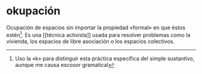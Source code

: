 # okupación
Ocupación de espacios sin importar la propiedad «formal» en que éstos estén[^k]. Es una [[técnica activista]] usada para resolver problemas como la vivienda, los espacios de libre asociación o los espacios colectivos.

[^k]: Uso la «k» para distinguir esta práctica específica del simple sustantivo, aunque me causa escosor gramatical
